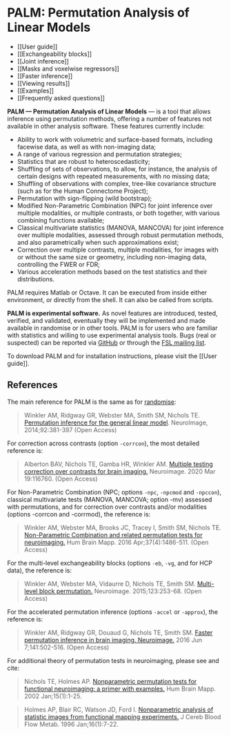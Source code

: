 # PALM: Permutation Analysis of Linear Models

* [[User guide]]
* [[Exchangeability blocks]]
* [[Joint inference]]
* [[Masks and voxelwise regressors]]
* [[Faster inference]]
* [[Viewing results]]
* [[Examples]]
* [[Frequently asked questions]]

**PALM — Permutation Analysis of Linear Models** — is a tool that allows inference using permutation methods, offering a number of features not available in other analysis software. These features currently include:

* Ability to work with volumetric and surface-based formats, including facewise data, as well as with non-imaging data;
* A range of various regression and permutation strategies;
* Statistics that are robust to heteroscedasticity;
* Shuffling of sets of observations, to allow, for instance, the analysis of certain designs with repeated measurements, with no missing data;
* Shuffling of observations with complex, tree-like covariance structure (such as for the Human Connectome Project);
* Permutation with sign-flipping (wild bootstrap);
* Modified Non-Parametric Combination (NPC) for joint inference over multiple modalities, or multiple contrasts, or both together, with various combining functions available;
* Classical multivariate statistics (MANOVA, MANCOVA) for joint inference over multiple modalities, assessed through robust permutation methods, and also parametrically when such approximations exist;
* Correction over multiple contrasts, multiple modalities, for images with or without the same size or geometry, including non-imaging data, controlling the FWER or FDR;
* Various acceleration methods based on the test statistics and their distributions.

PALM requires Matlab or Octave. It can be executed from inside either environment, or directly from the shell. It can also be called from scripts.

**PALM is experimental software.** As novel features are introduced, tested, verified, and validated, eventually they will be implemented and made available in randomise or in other tools. PALM is for users who are familiar with statistics and willing to use experimental analysis tools. Bugs (real or suspected) can be reported via [GitHub](https://github.com/andersonwinkler/PALM) or through the [FSL mailing list](https://fsl.fmrib.ox.ac.uk/fsl/docs/support.html).

To download PALM and for installation instructions, please visit the [[User guide]].

## References

The main reference for PALM is the same as for [randomise](https://fsl.fmrib.ox.ac.uk/fsl/docs/statistics/randomise.html):

> Winkler AM, Ridgway GR, Webster MA, Smith SM, Nichols TE. [Permutation inference for the general linear model](https://doi.org/10.1016/j.neuroimage.2014.01.060). NeuroImage, 2014;92:381-397 (Open Access)

For correction across contrasts (option `-corrcon`), the most detailed reference is:

> Alberton BAV, Nichols TE, Gamba HR, Winkler AM. [Multiple testing correction over contrasts for brain imaging.](https://dx.doi.org/10.1016/j.neuroimage.2020.116760) Neuroimage. 2020 Mar 19:116760. (Open Access)

For Non-Parametric Combination (NPC; options `-npc`, `-npcmod` and `-npccon`), classical multivariate tests (MANOVA, MANCOVA; option -mv) assessed with permutations, and for correction over contrasts and/or modalities (options -corrcon and -corrmod), the reference is:

> Winkler AM, Webster MA, Brooks JC, Tracey I, Smith SM, Nichols TE. [Non-Parametric Combination and related permutation tests for neuroimaging.](https://dx.doi.org/10.1002/hbm.23115) Hum Brain Mapp. 2016 Apr;37(4):1486-511. (Open Access)

For the multi-level exchangeability blocks (options `-eb`,
`-vg`, and for HCP data), the reference is:

> Winkler AM, Webster MA, Vidaurre D, Nichols TE, Smith SM. [Multi-level block permutation.](https://doi.org/10.1016/j.neuroimage.2015.05.092) Neuroimage. 2015;123:253-68. (Open Access)

For the accelerated permutation inference (options `-accel` or `-approx`), the reference is:

> Winkler AM, Ridgway GR, Douaud G, Nichols TE, Smith SM. [Faster permutation inference in brain imaging. Neuroimage.](https://doi.org/10.1016/j.neuroimage.2016.05.068) 2016 Jun 7;141:502-516. (Open Access)

For additional theory of permutation tests in neuroimaging, please see and cite:

> Nichols TE, Holmes AP. [Nonparametric permutation tests for functional neuroimaging: a primer with examples.](http://dx.doi.org/10.1002/hbm.1058) Hum Brain Mapp. 2002 Jan;15(1):1-25.

> Holmes AP, Blair RC, Watson JD, Ford I. [Nonparametric analysis of statistic images from functional mapping experiments.](http://dx.doi.org/10.1097/00004647-199601000-00002) J Cereb Blood Flow Metab. 1996 Jan;16(1):7-22.